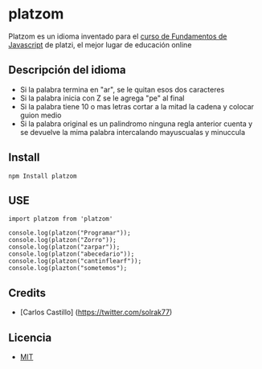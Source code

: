 # platzom

Platzom es un idioma inventado para el [curso de Fundamentos de Javascript](https://platzi/js) de platzi, el mejor lugar de educación online

## Descripción del idioma

- Si la palabra termina en "ar", se le quitan esos dos caracteres
- Si la palabra inicia con Z se le agrega "pe" al final
- Si la palabra tiene 10 o mas letras cortar a la mitad la cadena y colocar
  guion medio
- Si la palabra original es un palindromo
  ninguna regla anterior cuenta y se devuelve
  la mima palabra intercalando mayuscualas y minuccula

## Install
```
npm Install platzom
```

## USE

```
import platzom from 'platzom'

console.log(platzon("Programar"));
console.log(platzon("Zorro"));
console.log(platzon("zarpar"));
console.log(platzon("abecedario"));
console.log(platzon("cantinflearf"));
console.log(plazton("sometemos");

```
## Credits

- [Carlos Castillo] (https://twitter.com/solrak77)

## Licencia

- [MIT](https://opensource.org/licenses/MIT)

